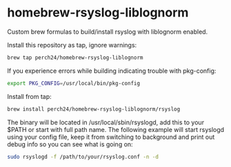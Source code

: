 homebrew-rsyslog-liblognorm
===========================

Custom brew formulas to build/install rsyslog with liblognorm enabled.

Install this repository as tap, ignore warnings:
```bash
brew tap perch24/homebrew-rsyslog-liblognorm
```

If you experience errors while building indicating trouble with pkg-config:
```bash
export PKG_CONFIG=/usr/local/bin/pkg-config
```

Install from tap:
```bash
brew install perch24/homebrew-rsyslog-liblognorm/rsyslog
```

The binary will be located in /usr/local/sbin/rsyslogd, add this to your $PATH or start with full path name. The following example will start rsyslogd using your config file, keep it from switching to background and print out debug info so you can see what is going on:

```bash
sudo rsyslogd -f /path/to/your/rsyslog.conf -n -d
```
